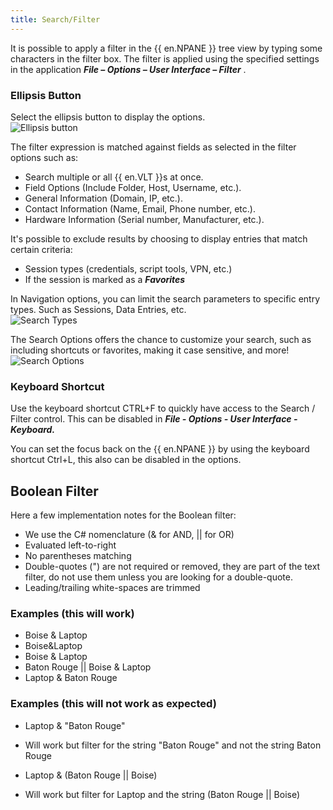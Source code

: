 ```yaml
---
title: Search/Filter
---
```

It is possible to apply a filter in the {{ en.NPANE }} tree view by typing some characters in the filter box. The filter is applied using the specified settings in the application ***File – Options – User Interface – Filter*** . 

### Ellipsis Button 

Select the ellipsis button to display the options.  
![Ellipsis button](/img/en/rdm/windows/clip11003.png) 

The filter expression is matched against fields as selected in the filter options such as:  

* Search multiple or all {{ en.VLT }}s at once. 
* Field Options (Include Folder, Host, Username, etc.). 
* General Information (Domain, IP, etc.). 
* Contact Information (Name, Email, Phone number, etc.). 
* Hardware Information (Serial number, Manufacturer, etc.). 

It&apos;s possible to exclude results by choosing to display entries that match certain criteria:  

* Session types (credentials, script tools, VPN, etc.) 
* If the session is marked as a ***Favorites*** 

In Navigation options, you can limit the search parameters to specific entry types. Such as Sessions, Data Entries, etc.  
![Search Types](/img/en/rdm/windows/clip11006.png) 

The Search Options offers the chance to customize your search, such as including shortcuts or favorites, making it case sensitive, and more!  
![Search Options](/img/en/rdm/windows/clip11012.png) 

### Keyboard Shortcut 

Use the keyboard shortcut CTRL+F to quickly have access to the Search / Filter control. This can be disabled in ***File - Options - User Interface - Keyboard.***  

You can set the focus back on the {{ en.NPANE }} by using the keyboard shortcut Ctrl+L, this also can be disabled in the options. 

## Boolean Filter 

Here a few implementation notes for the Boolean filter:  

* We use the C# nomenclature (& for AND, || for OR) 
* Evaluated left-to-right 
* No parentheses matching 
* Double-quotes (") are not required or removed, they are part of the text filter, do not use them unless you are looking for a double-quote. 
* Leading/trailing white-spaces are trimmed 

### Examples (this will work) 

* Boise & Laptop 
* Boise&Laptop 
* Boise & Laptop 
* Baton Rouge || Boise & Laptop 
* Laptop & Baton Rouge 

### Examples (this will not work as expected) 

* Laptop & "Baton Rouge" 
- Will work but filter for the string "Baton Rouge" and not the string Baton Rouge 
* Laptop & (Baton Rouge || Boise) 
- Will work but filter for Laptop and the string (Baton Rouge || Boise) 

